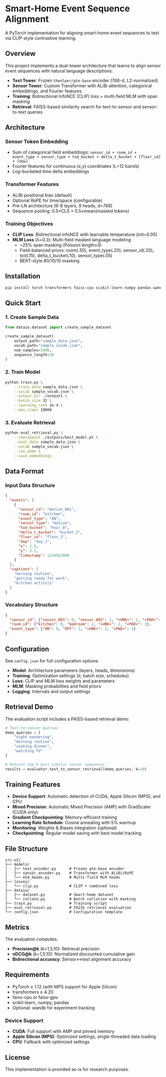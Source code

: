 # Smart-Home Event Sequence Alignment

A PyTorch implementation for aligning smart-home event sequences to text via CLIP-style contrastive learning.

## Overview

This project implements a dual-tower architecture that learns to align sensor event sequences with natural language descriptions:

- **Text Tower**: Frozen `thenlper/gte-base` encoder (768-d, L2-normalized)
- **Sensor Tower**: Custom Transformer with ALiBi attention, categorical embeddings, and Fourier features
- **Training**: Bidirectional InfoNCE (CLIP) loss + multi-field MLM with span masking
- **Retrieval**: FAISS-based similarity search for text-to-sensor and sensor-to-text queries

## Architecture

### Sensor Token Embedding
- Sum of categorical field embeddings: `sensor_id + room_id + event_type + sensor_type + tod_bucket + delta_t_bucket + [floor_id] + [dow]`
- Fourier features for continuous (x,y) coordinates (L=12 bands)
- Log-bucketed time delta embeddings

### Transformer Features
- ALiBi positional bias (default)
- Optional RoPE for time/space (configurable)
- Pre-LN architecture (6-8 layers, 8 heads, d=768)
- Sequence pooling: 0.5×CLS + 0.5×mean(masked tokens)

### Training Objectives
- **CLIP Loss**: Bidirectional InfoNCE with learnable temperature (init=0.05)
- **MLM Loss** (λ=0.3): Multi-field masked language modeling
  - ~25% span masking (Poisson length≈3)
  - Field-balanced priors: room(.30), event_type(.20), sensor_id(.20), tod(.15), delta_t_bucket(.10), sensor_type(.05)
  - BERT-style 80/10/10 masking

## Installation

```bash
pip install torch transformers faiss-cpu scikit-learn numpy pandas wandb
```

## Quick Start

### 1. Create Sample Data
```python
from dataio.dataset import create_sample_dataset

create_sample_dataset(
    output_path="sample_data.json",
    vocab_path="sample_vocab.json",
    num_samples=1000,
    sequence_length=20
)
```

### 2. Train Model
```bash
python train.py \
    --train_data sample_data.json \
    --vocab sample_vocab.json \
    --output_dir ./outputs \
    --batch_size 32 \
    --learning_rate 2e-4 \
    --max_steps 10000
```

### 3. Evaluate Retrieval
```bash
python eval_retrieval.py \
    --checkpoint ./outputs/best_model.pt \
    --eval_data sample_data.json \
    --vocab sample_vocab.json \
    --run_demo \
    --save_embeddings
```

## Data Format

### Input Data Structure
```json
{
  "events": [
    {
      "sensor_id": "motion_001",
      "room_id": "kitchen",
      "event_type": "ON",
      "sensor_type": "motion",
      "tod_bucket": "hour_8",
      "delta_t_bucket": "bucket_2",
      "floor_id": "floor_1",
      "dow": "day_1",
      "x": 2.5,
      "y": 3.1,
      "timestamp": 1234567890
    }
  ],
  "captions": [
    "morning routine",
    "getting ready for work",
    "kitchen activity"
  ]
}
```

### Vocabulary Structure
```json
{
  "sensor_id": {"sensor_001": 0, "sensor_002": 1, "<UNK>": 2, "<PAD>": 3},
  "room_id": {"kitchen": 0, "bedroom": 1, "<UNK>": 2, "<PAD>": 3},
  "event_type": {"ON": 0, "OFF": 1, "<UNK>": 2, "<PAD>": 3}
}
```

## Configuration

See `config.json` for full configuration options:

- **Model**: Architecture parameters (layers, heads, dimensions)
- **Training**: Optimization settings (lr, batch size, schedules)
- **Loss**: CLIP and MLM loss weights and parameters
- **MLM**: Masking probabilities and field priors
- **Logging**: Intervals and output settings

## Retrieval Demo

The evaluation script includes a FAISS-based retrieval demo:

```python
# Text-to-sensor queries
demo_queries = [
    "night wandering",
    "morning routine",
    "cooking dinner",
    "watching TV"
]

# Returns top-k most similar sensor sequences
results = evaluator.text_to_sensor_retrieval(demo_queries, k=10)
```

## Training Features

- **Device Support**: Automatic detection of CUDA, Apple Silicon (MPS), and CPU
- **Mixed Precision**: Automatic Mixed Precision (AMP) with GradScaler (CUDA only)
- **Gradient Checkpointing**: Memory-efficient training
- **Learning Rate Schedule**: Cosine annealing with 5% warmup
- **Monitoring**: Weights & Biases integration (optional)
- **Checkpointing**: Regular model saving with best model tracking

## File Structure

```
src-v2/
├── models/
│   ├── text_encoder.py      # Frozen gte-base encoder
│   ├── sensor_encoder.py    # Transformer with ALiBi/RoPE
│   └── mlm_heads.py         # Multi-field MLM heads
├── losses/
│   └── clip.py              # CLIP + combined loss
├── dataio/
│   ├── dataset.py           # Smart-home dataset
│   └── collate.py           # Batch collation with masking
├── train.py                 # Training script
├── eval_retrieval.py        # FAISS retrieval evaluation
└── config.json              # Configuration template
```

## Metrics

The evaluation computes:
- **Precision@k** (k=1,5,10): Retrieval precision
- **nDCG@k** (k=1,5,10): Normalized discounted cumulative gain
- **Bidirectional accuracy**: Sensor↔text alignment accuracy

## Requirements

- PyTorch ≥ 1.12 (with MPS support for Apple Silicon)
- transformers ≥ 4.20
- faiss-cpu or faiss-gpu
- scikit-learn, numpy, pandas
- Optional: wandb for experiment tracking

### Device Support
- **CUDA**: Full support with AMP and pinned memory
- **Apple Silicon (MPS)**: Optimized settings, single-threaded data loading
- **CPU**: Fallback with optimized settings

## License

This implementation is provided as-is for research purposes.
